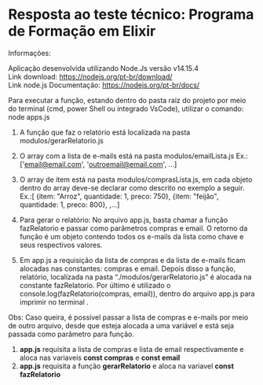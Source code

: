 # Resposta ao teste técnico: Programa de Formação em Elixir 

Informações:

Aplicação desenvolvida utilizando Node.Js versão v14.15.4<br>
Link download: https://nodejs.org/pt-br/download/<br>
Link node.js Documentação: https://nodejs.org/pt-br/docs/

Para executar a função, estando dentro do pasta raiz do projeto por meio do terminal (cmd, power Shell ou integrado VsCode),
 utilizar o comando: node apps.js 

1. A função que faz o relatório está localizada na pasta modulos/gerarRelatorio.js

2. O array com a lista de e-mails está na pasta modulos/emailLista.js
 Ex.:['email@email.com', 'outroemail@email.com', ...]

3. O array de item está na pasta modulos/comprasLista.js, em cada objeto dentro do array deve-se declarar como descrito no exemplo a seguir.
 Ex.:[ {item: "Arroz", quantidade: 1, preco: 750}, {item: "feijão", quantidade: 1, preco: 800}, ,...]

4) Para gerar o relatório:
 No arquivo app.js, basta chamar a função fazRelatorio e passar como parâmetros compras e email. O retorno da função é um objeto contendo todos os e-mails da lista como chave e seus respectivos valores.

5) Em app.js a requisição da lista de compras e da lista de e-mails ficam alocadas nas constantes: compras e email. Depois disso a função, relatório, localizada na pasta “./modulos/gerarRelatorio.js” é alocada na constante fazRelatorio. Por último é utilizado o console.log(fazRelatorio(compras, email)), dentro do arquivo app.js para imprimir no terminal .

Obs: Caso queira, é possível passar a lista de compras e e-mails por meio de outro arquivo, desde que esteja alocada a uma variável e está seja passada como parâmetro para função.


1) **app.js** requisita a lista de compras e lista de email respectivamente e aloca nas variaveis **const compras**  e **const email**
2)  **app.js** requisita a função **gerarRelatorio** e aloca na variavel **const fazRelatorio**
